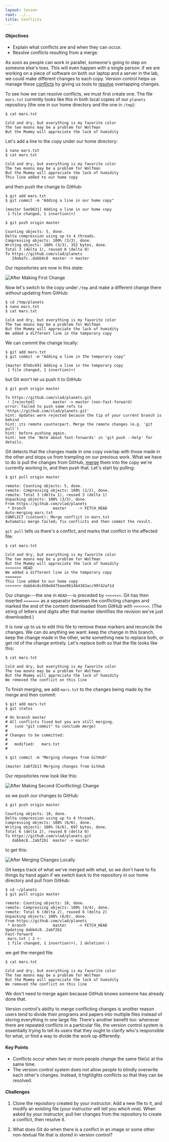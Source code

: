 ```yaml
---
layout: lesson
root: ../..
title: Conflicts
---
```


<!--- <div class="objectives" markdown="1"> -->


#### Objectives
*   Explain what conflicts are and when they can occur.
*   Resolve conflicts resulting from a merge.


<!--- </div> -->


As soon as people can work in parallel,
someone's going to step on someone else's toes.
This will even happen with a single person:
if we are working on a piece of software on both our laptop and a server in the lab,
we could make different changes to each copy.
Version control helps us manage these [conflicts](../../gloss.html#conflict)
by giving us tools to [resolve](../../gloss.html#resolve) overlapping changes.

To see how we can resolve conflicts,
we must first create one.
The file `mars.txt` currently looks like this
in both local copies of our `planets` repository
(the one in our home directory and the one in `/tmp`):


<!--- <div class="in" markdown="1"> -->

~~~
$ cat mars.txt
~~~

<!--- </div> -->


<!--- <div class="out" markdown="1"> -->

~~~
Cold and dry, but everything is my favorite color
The two moons may be a problem for Wolfman
But the Mummy will appreciate the lack of humidity
~~~

<!--- </div> -->


Let's add a line to the copy under our home directory:


<!--- <div class="in" markdown="1"> -->

~~~
$ nano mars.txt
$ cat mars.txt
~~~

<!--- </div> -->


<!--- <div class="out" markdown="1"> -->

~~~
Cold and dry, but everything is my favorite color
The two moons may be a problem for Wolfman
But the Mummy will appreciate the lack of humidity
This line added to our home copy
~~~

<!--- </div> -->


and then push the change to GitHub:


<!--- <div class="in" markdown="1"> -->

~~~
$ git add mars.txt
$ git commit -m "Adding a line in our home copy"
~~~

<!--- </div> -->


<!--- <div class="out" markdown="1"> -->

~~~
[master 5ae9631] Adding a line in our home copy
 1 file changed, 1 insertion(+)
~~~

<!--- </div> -->


<!--- <div class="in" markdown="1"> -->

~~~
$ git push origin master
~~~

<!--- </div> -->


<!--- <div class="out" markdown="1"> -->

~~~
Counting objects: 5, done.
Delta compression using up to 4 threads.
Compressing objects: 100% (3/3), done.
Writing objects: 100% (3/3), 352 bytes, done.
Total 3 (delta 1), reused 0 (delta 0)
To https://github.com/vlad/planets
   29aba7c..dabb4c8  master -> master
~~~

<!--- </div> -->


Our repositories are now in this state:

<img src="img/git-after-first-conflicting-change.svg" alt="After Making First Change" />

Now let's switch to the copy under `/tmp`
and make a different change there
*without* updating from GitHub:


<!--- <div class="in" markdown="1"> -->

~~~
$ cd /tmp/planets
$ nano mars.txt
$ cat mars.txt
~~~

<!--- </div> -->


<!--- <div class="out" markdown="1"> -->

~~~
Cold and dry, but everything is my favorite color
The two moons may be a problem for Wolfman
But the Mummy will appreciate the lack of humidity
We added a different line in the temporary copy
~~~

<!--- </div> -->


We can commit the change locally:


<!--- <div class="in" markdown="1"> -->

~~~
$ git add mars.txt
$ git commit -m "Adding a line in the temporary copy"
~~~

<!--- </div> -->


<!--- <div class="out" markdown="1"> -->

~~~
[master 07ebc69] Adding a line in the temporary copy
 1 file changed, 1 insertion(+)
~~~

<!--- </div> -->


but Git won't let us push it to GitHub:


<!--- <div class="in" markdown="1"> -->

~~~
$ git push origin master
~~~

<!--- </div> -->


<!--- <div class="out" markdown="1"> -->

~~~
To https://github.com/vlad/planets.git
 ! [rejected]        master -> master (non-fast-forward)
error: failed to push some refs to 'https://github.com/vlad/planets.git'
hint: Updates were rejected because the tip of your current branch is behind
hint: its remote counterpart. Merge the remote changes (e.g. 'git pull')
hint: before pushing again.
hint: See the 'Note about fast-forwards' in 'git push --help' for details.
~~~

<!--- </div> -->


Git detects that the changes made in one copy overlap with those made in the other
and stops us from trampling on our previous work.
What we have to do is pull the changes from GitHub,
[merge](../../gloss.html#repository-merge) them into the copy we're currently working in,
and then push that.
Let's start by pulling:


<!--- <div class="in" markdown="1"> -->

~~~
$ git pull origin master
~~~

<!--- </div> -->


<!--- <div class="out" markdown="1"> -->

~~~
remote: Counting objects: 5, done.        
remote: Compressing objects: 100% (2/2), done.        
remote: Total 3 (delta 1), reused 3 (delta 1)        
Unpacking objects: 100% (3/3), done.
From https://github.com/vlad/planets
 * branch            master     -> FETCH_HEAD
Auto-merging mars.txt
CONFLICT (content): Merge conflict in mars.txt
Automatic merge failed; fix conflicts and then commit the result.
~~~

<!--- </div> -->


`git pull` tells us there's a conflict,
and marks that conflict in the affected file:


<!--- <div class="in" markdown="1"> -->

~~~
$ cat mars.txt
~~~

<!--- </div> -->


<!--- <div class="out" markdown="1"> -->

~~~
Cold and dry, but everything is my favorite color
The two moons may be a problem for Wolfman
But the Mummy will appreciate the lack of humidity
<<<<<<< HEAD
We added a different line in the temporary copy
=======
This line added to our home copy
>>>>>>> dabb4c8c450e8475aee9b14b4383acc99f42af1d
~~~

<!--- </div> -->


Our change---the one in `HEAD`---is preceded by `<<<<<<<`.
Git has then inserted `=======` as a separator between the conflicting changes
and marked the end of the content downloaded from GitHub with `>>>>>>>`.
(The string of letters and digits after that marker
identifies the revision we've just downloaded.)

It is now up to us to edit this file to remove these markers
and reconcile the changes.
We can do anything we want:
keep the change in this branch,
keep the change made in the other,
write something new to replace both,
or get rid of the change entirely.
Let's replace both so that the file looks like this:


<!--- <div class="in" markdown="1"> -->

~~~
$ cat mars.txt
~~~

<!--- </div> -->


<!--- <div class="out" markdown="1"> -->

~~~
Cold and dry, but everything is my favorite color
The two moons may be a problem for Wolfman
But the Mummy will appreciate the lack of humidity
We removed the conflict on this line
~~~

<!--- </div> -->


To finish merging,
we add `mars.txt` to the changes being made by the merge
and then commit:


<!--- <div class="in" markdown="1"> -->

~~~
$ git add mars.txt
$ git status
~~~

<!--- </div> -->


<!--- <div class="out" markdown="1"> -->

~~~
# On branch master
# All conflicts fixed but you are still merging.
#   (use "git commit" to conclude merge)
#
# Changes to be committed:
#
#	modified:   mars.txt
#
~~~

<!--- </div> -->


<!--- <div class="in" markdown="1"> -->

~~~
$ git commit -m "Merging changes from GitHub"
~~~

<!--- </div> -->


<!--- <div class="out" markdown="1"> -->

~~~
[master 2abf2b1] Merging changes from GitHub
~~~

<!--- </div> -->


Our repositories now look like this:

<img src="img/git-after-second-conflicting-change.svg" alt="After Making Second (Conflicting) Change" />

so we push our changes to GitHub:


<!--- <div class="in" markdown="1"> -->

~~~
$ git push origin master
~~~

<!--- </div> -->


<!--- <div class="out" markdown="1"> -->

~~~
Counting objects: 10, done.
Delta compression using up to 4 threads.
Compressing objects: 100% (6/6), done.
Writing objects: 100% (6/6), 697 bytes, done.
Total 6 (delta 2), reused 0 (delta 0)
To https://github.com/vlad/planets.git
   dabb4c8..2abf2b1  master -> master
~~~

<!--- </div> -->


to get this:

<img src="img/git-after-merging.svg" alt="After Merging Changes Locally" />

Git keeps track of what we've merged with what,
so we don't have to fix things by hand again
if we switch back to the repository in our home directory and pull from GitHub:


<!--- <div class="in" markdown="1"> -->

~~~
$ cd ~/planets
$ git pull origin master
~~~

<!--- </div> -->


<!--- <div class="out" markdown="1"> -->

~~~
remote: Counting objects: 10, done.        
remote: Compressing objects: 100% (4/4), done.        
remote: Total 6 (delta 2), reused 6 (delta 2)        
Unpacking objects: 100% (6/6), done.
From https://github.com/vlad/planets
 * branch            master     -> FETCH_HEAD
Updating dabb4c8..2abf2b1
Fast-forward
 mars.txt | 2 +-
 1 file changed, 1 insertion(+), 1 deletion(-)
~~~

<!--- </div> -->


we get the merged file:


<!--- <div class="in" markdown="1"> -->

~~~
$ cat mars.txt 
~~~

<!--- </div> -->


<!--- <div class="out" markdown="1"> -->

~~~
Cold and dry, but everything is my favorite color
The two moons may be a problem for Wolfman
But the Mummy will appreciate the lack of humidity
We removed the conflict on this line
~~~

<!--- </div> -->


We don't need to merge again because GitHub knows someone has already done that.

Version control's ability to merge conflicting changes
is another reason users tend to divide their programs and papers into multiple files
instead of storing everything in one large file.
There's another benefit too:
whenever there are repeated conflicts in a particular file,
the version control system is essentially trying to tell its users
that they ought to clarify who's responsible for what,
or find a way to divide the work up differently.


<!--- <div class="keypoints" markdown="1"> -->


#### Key Points
*   Conflicts occur when two or more people change the same file(s) at the same time.
*   The version control system does not allow people to blindly overwrite each other's changes.
    Instead, it highlights conflicts so that they can be resolved.


<!--- </div> -->



<!--- <div class="challenges" markdown="1"> -->


#### Challenges

1.  Clone the repository created by your instructor.
    Add a new file to it,
    and modify an existing file (your instructor will tell you which one).
    When asked by your instructor,
    pull her changes from the repository to create a conflict,
    then resolve it.

2.  What does Git do
    when there is a conflict in an image or some other non-textual file
    that is stored in version control?


<!--- </div> -->

